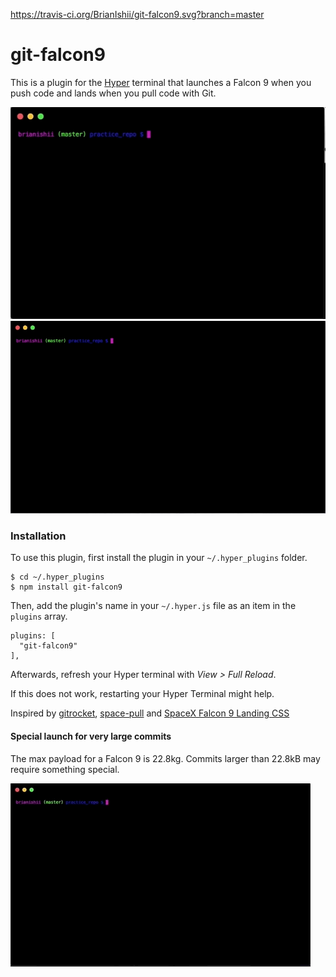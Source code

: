 https://travis-ci.org/BrianIshii/git-falcon9.svg?branch=master

# git-falcon9
This is a plugin for the [Hyper](https://hyper.is/) terminal that launches a Falcon 9 when you push code and lands when you pull code with Git.

![Alt Text](https://github.com/BrianIshii/git-falcon9/raw/master/falcon9launch.gif)
![Alt Text](https://github.com/BrianIshii/git-falcon9/raw/master/falcon9pull.gif)

### Installation
To use this plugin, first install the plugin in your `~/.hyper_plugins`
folder.
```
$ cd ~/.hyper_plugins
$ npm install git-falcon9
```
Then, add the plugin's name in your `~/.hyper.js` file as an item in the
`plugins` array.
```
plugins: [
  "git-falcon9"
],
```
Afterwards, refresh your Hyper terminal with _View > Full Reload_.

If this does not work, restarting your Hyper Terminal might help.

Inspired by [gitrocket](https://github.com/bomanimc/gitrocket), [space-pull](https://github.com/lukaszromerowicz/space-pull) and [SpaceX Falcon 9 Landing CSS](https://codepen.io/simoberny/pen/PEJxPQ)

#### Special launch for very large commits
The max payload for a Falcon 9 is 22.8kg.
Commits larger than 22.8kB may require something special.

![Alt Text](https://github.com/BrianIshii/git-falcon9/raw/master/falconHeavyLaunch.gif)
